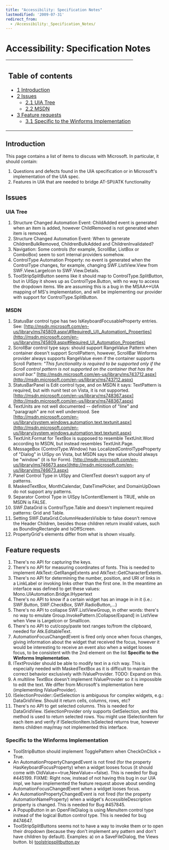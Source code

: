 ```yaml
---
title: "Accessibility: Specification Notes"
lastmodified: '2009-07-31'
redirect_from:
  - /Accessibility:_Specification_Notes/
---
```


Accessibility: Specification Notes
==================================

<table>
<col width="100%" />
<tbody>
<tr class="odd">
<td align="left"><h2>Table of contents</h2>
<ul>
<li><a href="#introduction">1 Introduction</a></li>
<li><a href="#issues">2 Issues</a>
<ul>
<li><a href="#uia-tree">2.1 UIA Tree</a></li>
<li><a href="#msdn">2.2 MSDN</a></li>
</ul></li>
<li><a href="#feature-requests">3 Feature requests</a>
<ul>
<li><a href="#specific-to-the-winforms-implementation">3.1 Specific to the Winforms Implementation</a></li>
</ul></li>
</ul></td>
</tr>
</tbody>
</table>

Introduction
------------

This page contains a list of items to discuss with Microsoft. In particular, it should contain:

1.  Questions and defects found in the UIA specification or in Microsoft's implementation of the UIA spec.
2.  Features in UIA that are needed to bridge AT-SPI/ATK functionality

Issues
------

### UIA Tree

1.  Structure Changed Automation Event: ChildAdded event is generated when an item is added, however ChildRemoved is not generated when item is removed.
2.  Structure Changed Automation Event: When to generate ChildrenBulkRemoved, ChildrenBulkAdded and ChildrenInvalidated?
3.  Navigation: Some controls (for example, ScrollBar, ListBox or ComboBox) seem to sort internal providers somehow.
4.  ControlType Automation Property: no event is generated when the ControlType changes, for example, changing SWF.ListView.View from SWF.View.LargeIcon to SWF.View.Details.
5.  ToolStripSplitButton seems like it should map to ControlType.SplitButton, but in UISpy it shows up as ControlType.Button, with no way to access the dropdown items. We are assuming this is a bug in the MSAA\<-\>UIA mapping of MS's implementation, and will be implementing our provider with support for ControlType.SplitButton.

### MSDN

1.  StatusBar control type has two IsKeyboardFocusableProperty entries. See: [http://msdn.microsoft.com/en-us/library/ms745809.aspx\#Required\_UI\_Automation\_Properties](http://msdn.microsoft.com/en-us/library/ms745809.aspx#Required_UI_Automation_Properties)
2.  ScrollBar control type says: should support RangeValue Pattern when container doesn't support ScrollPattern, however, ScrollBar Winforms provider always supports RangeValue even if the container supports Scroll Pattern: *"This functionality is required to be supported only if the Scroll control pattern is not supported on the container that has the scroll bar."* [http://msdn.microsoft.com/en-us/library/ms743712.aspx](http://msdn.microsoft.com/en-us/library/ms743712.aspx)
3.  StatusBarPanel is Edit control type, and on MSDN it says: TextPattern is required, but with nunit test on Vista, it is not supported. [http://msdn.microsoft.com/en-us/library/ms748367.aspx](http://msdn.microsoft.com/en-us/library/ms748367.aspx)
4.  TextUnits are not well documented -- definition of "line" and "paragraph" are not well understood. See [http://msdn.microsoft.com/en-us/library/system.windows.automation.text.textunit.aspx](http://msdn.microsoft.com/en-us/library/system.windows.automation.text.textunit.aspx)
5.  TextUnit.Format for TextBox is supposed to resemble TextUnit.Word according to MSDN, but instead resembles TextUnit.Page.
6.  MessageBox (ControlType.Window) has LocalizedControlTypeProperty of "Dialog" in UISpy on Vista, but MSDN says the value should always be "window" (it is for Form). [http://msdn.microsoft.com/en-us/library/ms746673.aspx](http://msdn.microsoft.com/en-us/library/ms746673.aspx)
7.  Panel Control Type in UISpy and ClientTest doesn't support any of patterns.
8.  MaskedTextBox, MonthCalendar, DateTimePicker, and DomainUpDown do not support any patterns.
9.  Separator Control Type in UISpy IsContentElement is TRUE, while on MSDN is FALSE.
10. SWF.DataGrid is ControlType.Table and doesn't implement required patterns: Grid and Table.
11. Setting SWF.DataGrid.ColumnHeadersVisible to false doesn't remove the Header Children, besides those children return invalid values, such as BoundingRectangle and IsOffScreen.
12. PropertyGrid's elements differ from what is shown visually.

Feature requests
----------------

1.  There's no API for capturing the keys.
2.  There's no API for measuring coordinates of fonts. This is needed to implement AtkText::GetRangeExtents and AtkText::GetCharacterExtents.
3.  There's no API for determining the number, position, and URI of links in a LinkLabel or invoking links other than the first one. In the meantime an interface was defined to get these values: Mono.UIAutomation.Bridge.IHypertext
4.  There's no API to know if a certain widget has an image in in it (i.e.: SWF.Button, SWF.CheckBox, SWF.RadioButton,...)
5.  There's no API to collapse SWF.ListViewGroup, in other words: there's no way to emulate Group.InvokePattern.[Collapse/Expand] in ListView when View is LargeIcon or SmallIcon.
6.  There's no API to cut/copy/paste text ranges to/from the clipboard, needed for Atk.EditableText.
7.  AutomationFocusChangedEvent is fired only once when focus changes, giving information about the widget that received the focus, however it would be interesting to receive an event also when a widget looses focus, to be consistent with the 2nd element on the list **Specific to the Winforms Implementation**.
8.  ITextProvider should be able to modify text in a rich way. This is especially needed with MaskedTextBox as it is difficult to maintain the correct behavior exclusively with IValueProvider. TODO: Expand on this.
9.  A multiline TextBox doesn't implement IValueProvider so it is impossible to edit the text. We differ from Microsoft's implementation here (implementing IValueProvider).
10. ISelectionProvider::GetSelection is ambiguous for complex widgets, e.g.: DataGridView. Should it return cells, columns, rows, etc?
11. There's no API to get selected columns. This is needed for DataGridView. ISelectionProvider only supports GetSelection, and this method is used to return selected rows. You might use ISelectionItem for each item and verify if ISelectionItem.IsSelected returns true, however items children may/may not implemented this interface.

### Specific to the Winforms Implementation

-   ToolStripButton should implement TogglePattern when CheckOnClick = True.
-   An AutomationPropertyChangedEvent is not fired (for the property HasKeyboardFocusProperty) when a widget looses focus (it should come with OldValue==true,NewValue==false). This is needed for Bug \#445199. FIXME: Right now, instead of not having this bug in our UIA impl, we have implemented the feature request above about sending AutomationFocusChangedEvent when a widget looses focus.
-   An AutomationPropertyChangedEvent is not fired (for the property AutomationNameProperty) when a widget's AccessibleDescription property is changed. This is needed for Bug \#457845.
-   A PopupButton in an OpenFileDialog is using MenuItem control type instead of the logical Button control type. This is needed for bug \#474647.
-   ToolStripSplitButtons seems not to have a way to invoke them or to open their dropdown (because they don't implement any pattern and don't have children by default). Examples: a) on a SaveFileDialog, the Views button. b) [toolstripsplitbutton.py](http://anonsvn.mono-project.com/viewvc/trunk/uia2atk/test/samples/toolstripsplitbutton.py?view=markup)


